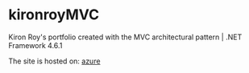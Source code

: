 # kironroyMVC

Kiron Roy's portfolio created with the MVC architectural pattern | .NET Framework 4.6.1

The site is hosted on: [azure](https://kironroy.azurewebsites.net/)
